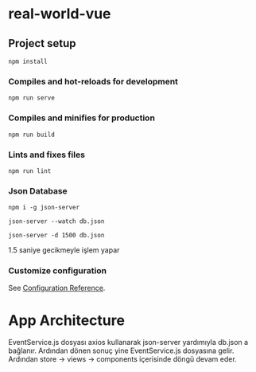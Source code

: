 # real-world-vue

## Project setup
```
npm install
```

### Compiles and hot-reloads for development
```
npm run serve
```

### Compiles and minifies for production
```
npm run build
```

### Lints and fixes files
```
npm run lint
```

### Json Database
```
npm i -g json-server
```

```
json-server --watch db.json
```

```
json-server -d 1500 db.json
```
1.5 saniye gecikmeyle işlem yapar

### Customize configuration
See [Configuration Reference](https://cli.vuejs.org/config/).

# App Architecture

EventService.js dosyası axios kullanarak json-server yardımıyla db.json a bağlanır. Ardından dönen sonuç yine EventService.js dosyasına gelir. 
Ardından store -> views -> components içerisinde döngü devam eder. 